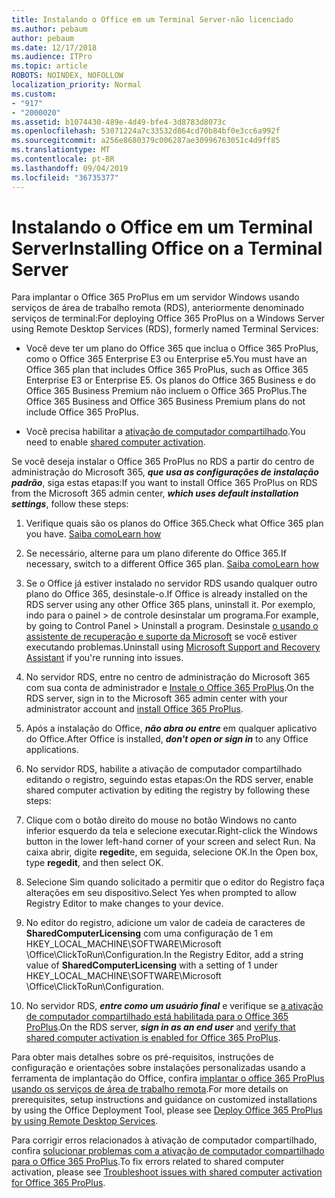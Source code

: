 ```yaml
---
title: Instalando o Office em um Terminal Server-não licenciado
ms.author: pebaum
author: pebaum
ms.date: 12/17/2018
ms.audience: ITPro
ms.topic: article
ROBOTS: NOINDEX, NOFOLLOW
localization_priority: Normal
ms.custom:
- "917"
- "2000020"
ms.assetid: b1074430-489e-4d49-bfe4-3d8783d8073c
ms.openlocfilehash: 53071224a7c33532d864cd70b84bf0e3cc6a992f
ms.sourcegitcommit: a256e8680379c006287ae30996763051c4d9ff85
ms.translationtype: MT
ms.contentlocale: pt-BR
ms.lasthandoff: 09/04/2019
ms.locfileid: "36735377"
---
```

# <a name="installing-office-on-a-terminal-server"></a><span data-ttu-id="d2963-102">Instalando o Office em um Terminal Server</span><span class="sxs-lookup"><span data-stu-id="d2963-102">Installing Office on a Terminal Server</span></span>

<span data-ttu-id="d2963-103">Para implantar o Office 365 ProPlus em um servidor Windows usando serviços de área de trabalho remota (RDS), anteriormente denominado serviços de terminal:</span><span class="sxs-lookup"><span data-stu-id="d2963-103">For deploying Office 365 ProPlus on a Windows Server using Remote Desktop Services (RDS), formerly named Terminal Services:</span></span>
  
- <span data-ttu-id="d2963-104">Você deve ter um plano do Office 365 que inclua o Office 365 ProPlus, como o Office 365 Enterprise E3 ou Enterprise e5.</span><span class="sxs-lookup"><span data-stu-id="d2963-104">You must have an Office 365 plan that includes Office 365 ProPlus, such as Office 365 Enterprise E3 or Enterprise E5.</span></span> <span data-ttu-id="d2963-105">Os planos do Office 365 Business e do Office 365 Business Premium não incluem o Office 365 ProPlus.</span><span class="sxs-lookup"><span data-stu-id="d2963-105">The Office 365 Business and Office 365 Business Premium plans do not include Office 365 ProPlus.</span></span>

- <span data-ttu-id="d2963-106">Você precisa habilitar a [ativação de computador compartilhado](https://docs.microsoft.com/DeployOffice/overview-of-shared-computer-activation-for-office-365-proplus).</span><span class="sxs-lookup"><span data-stu-id="d2963-106">You need to enable [shared computer activation](https://docs.microsoft.com/DeployOffice/overview-of-shared-computer-activation-for-office-365-proplus).</span></span>

<span data-ttu-id="d2963-107">Se você deseja instalar o Office 365 ProPlus no RDS a partir do centro de administração do Microsoft 365, ***que usa as configurações de instalação padrão***, siga estas etapas:</span><span class="sxs-lookup"><span data-stu-id="d2963-107">If you want to install Office 365 ProPlus on RDS from the Microsoft 365 admin center, ***which uses default installation settings***, follow these steps:</span></span>
  
1. <span data-ttu-id="d2963-108">Verifique quais são os planos do Office 365.</span><span class="sxs-lookup"><span data-stu-id="d2963-108">Check what Office 365 plan you have.</span></span> [<span data-ttu-id="d2963-109">Saiba como</span><span class="sxs-lookup"><span data-stu-id="d2963-109">Learn how</span></span>](https://docs.microsoft.com/office365/admin/admin-overview/what-subscription-do-i-have)

2. <span data-ttu-id="d2963-110">Se necessário, alterne para um plano diferente do Office 365.</span><span class="sxs-lookup"><span data-stu-id="d2963-110">If necessary, switch to a different Office 365 plan.</span></span> [<span data-ttu-id="d2963-111">Saiba como</span><span class="sxs-lookup"><span data-stu-id="d2963-111">Learn how</span></span>](https://docs.microsoft.com/office365/admin/subscriptions-and-billing/switch-to-a-different-plan)

3. <span data-ttu-id="d2963-112">Se o Office já estiver instalado no servidor RDS usando qualquer outro plano do Office 365, desinstale-o.</span><span class="sxs-lookup"><span data-stu-id="d2963-112">If Office is already installed on the RDS server using any other Office 365 plans, uninstall it.</span></span> <span data-ttu-id="d2963-113">Por exemplo, indo para o painel \> de controle desinstalar um programa.</span><span class="sxs-lookup"><span data-stu-id="d2963-113">For example, by going to Control Panel \> Uninstall a program.</span></span> <span data-ttu-id="d2963-114">Desinstale [o usando o assistente de recuperação e suporte da Microsoft](https://aka.ms/SARA-OfficeUninstall-Alchemy) se você estiver executando problemas.</span><span class="sxs-lookup"><span data-stu-id="d2963-114">Uninstall using [Microsoft Support and Recovery Assistant](https://aka.ms/SARA-OfficeUninstall-Alchemy) if you're running into issues.</span></span>

4. <span data-ttu-id="d2963-115">No servidor RDS, entre no centro de administração do Microsoft 365 com sua conta de administrador e [Instale o Office 365 ProPlus](https://portal.office.com/OLS/MySoftware.aspx).</span><span class="sxs-lookup"><span data-stu-id="d2963-115">On the RDS server, sign in to the Microsoft 365 admin center with your administrator account and [install Office 365 ProPlus](https://portal.office.com/OLS/MySoftware.aspx).</span></span>

5. <span data-ttu-id="d2963-116">Após a instalação do Office, ***não abra ou entre*** em qualquer aplicativo do Office.</span><span class="sxs-lookup"><span data-stu-id="d2963-116">After Office is installed, ***don't open or sign in*** to any Office applications.</span></span>

6. <span data-ttu-id="d2963-117">No servidor RDS, habilite a ativação de computador compartilhado editando o registro, seguindo estas etapas:</span><span class="sxs-lookup"><span data-stu-id="d2963-117">On the RDS server, enable shared computer activation by editing the registry by following these steps:</span></span>

1. <span data-ttu-id="d2963-118">Clique com o botão direito do mouse no botão Windows no canto inferior esquerdo da tela e selecione executar.</span><span class="sxs-lookup"><span data-stu-id="d2963-118">Right-click the Windows button in the lower left-hand corner of your screen and select Run.</span></span> <span data-ttu-id="d2963-119">Na caixa abrir, digite **regedit**e, em seguida, selecione OK.</span><span class="sxs-lookup"><span data-stu-id="d2963-119">In the Open box, type **regedit**, and then select OK.</span></span>

2. <span data-ttu-id="d2963-120">Selecione Sim quando solicitado a permitir que o editor do Registro faça alterações em seu dispositivo.</span><span class="sxs-lookup"><span data-stu-id="d2963-120">Select Yes when prompted to allow Registry Editor to make changes to your device.</span></span>

3. <span data-ttu-id="d2963-121">No editor do registro, adicione um valor de cadeia de caracteres de **SharedComputerLicensing** com uma configuração de 1 em HKEY_LOCAL_MACHINE\SOFTWARE\Microsoft \Office\ClickToRun\Configuration.</span><span class="sxs-lookup"><span data-stu-id="d2963-121">In the Registry Editor, add a string value of **SharedComputerLicensing** with a setting of 1 under HKEY_LOCAL_MACHINE\SOFTWARE\Microsoft \Office\ClickToRun\Configuration.</span></span>

7. <span data-ttu-id="d2963-122">No servidor RDS, ***entre como um usuário final*** e verifique se [a ativação de computador compartilhado está habilitada para o Office 365 ProPlus](https://docs.microsoft.com/DeployOffice/troubleshoot-issues-with-shared-computer-activation-for-office-365-proplus#verify-that-activation-for-office-365-proplus-succeeded).</span><span class="sxs-lookup"><span data-stu-id="d2963-122">On the RDS server, ***sign in as an end user*** and [verify that shared computer activation is enabled for Office 365 ProPlus](https://docs.microsoft.com/DeployOffice/troubleshoot-issues-with-shared-computer-activation-for-office-365-proplus#verify-that-activation-for-office-365-proplus-succeeded).</span></span>

<span data-ttu-id="d2963-123">Para obter mais detalhes sobre os pré-requisitos, instruções de configuração e orientações sobre instalações personalizadas usando a ferramenta de implantação do Office, confira [implantar o office 365 ProPlus usando os serviços de área de trabalho remota](https://docs.microsoft.com/DeployOffice/deploy-office-365-proplus-by-using-remote-desktop-services).</span><span class="sxs-lookup"><span data-stu-id="d2963-123">For more details on prerequisites, setup instructions and guidance on customized installations by using the Office Deployment Tool, please see [Deploy Office 365 ProPlus by using Remote Desktop Services](https://docs.microsoft.com/DeployOffice/deploy-office-365-proplus-by-using-remote-desktop-services).</span></span>
  
<span data-ttu-id="d2963-124">Para corrigir erros relacionados à ativação de computador compartilhado, confira [solucionar problemas com a ativação de computador compartilhado para o Office 365 ProPlus](https://docs.microsoft.com/DeployOffice/troubleshoot-issues-with-shared-computer-activation-for-office-365-proplus).</span><span class="sxs-lookup"><span data-stu-id="d2963-124">To fix errors related to shared computer activation, please see [Troubleshoot issues with shared computer activation for Office 365 ProPlus](https://docs.microsoft.com/DeployOffice/troubleshoot-issues-with-shared-computer-activation-for-office-365-proplus).</span></span>
  